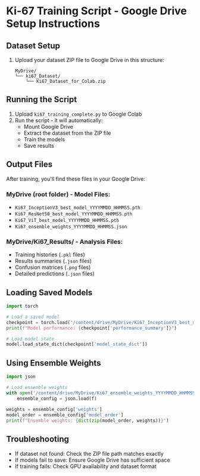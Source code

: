 # Ki-67 Training Script - Google Drive Setup Instructions

## Dataset Setup
1. Upload your dataset ZIP file to Google Drive in this structure:
   ```
   MyDrive/
   └── ki67_Dataset/
       └── Ki67_Dataset_for_Colab.zip
   ```

## Running the Script
1. Upload `ki67_training_complete.py` to Google Colab
2. Run the script - it will automatically:
   - Mount Google Drive
   - Extract the dataset from the ZIP file
   - Train the models
   - Save results

## Output Files
After training, you'll find these files in your Google Drive:

### MyDrive (root folder) - Model Files:
- `Ki67_InceptionV3_best_model_YYYYMMDD_HHMMSS.pth`
- `Ki67_ResNet50_best_model_YYYYMMDD_HHMMSS.pth`
- `Ki67_ViT_best_model_YYYYMMDD_HHMMSS.pth`
- `Ki67_ensemble_weights_YYYYMMDD_HHMMSS.json`

### MyDrive/Ki67_Results/ - Analysis Files:
- Training histories (`.pkl` files)
- Results summaries (`.json` files)
- Confusion matrices (`.png` files)
- Detailed predictions (`.json` files)

## Loading Saved Models
```python
import torch

# Load a saved model
checkpoint = torch.load('/content/drive/MyDrive/Ki67_InceptionV3_best_model_YYYYMMDD_HHMMSS.pth')
print(f"Model performance: {checkpoint['performance_summary']}")

# Load model state
model.load_state_dict(checkpoint['model_state_dict'])
```

## Using Ensemble Weights
```python
import json

# Load ensemble weights
with open('/content/drive/MyDrive/Ki67_ensemble_weights_YYYYMMDD_HHMMSS.json', 'r') as f:
    ensemble_config = json.load(f)
    
weights = ensemble_config['weights']
model_order = ensemble_config['model_order']
print(f"Ensemble weights: {dict(zip(model_order, weights))}")
```

## Troubleshooting
- If dataset not found: Check the ZIP file path matches exactly
- If models fail to save: Ensure Google Drive has sufficient space
- If training fails: Check GPU availability and dataset format
